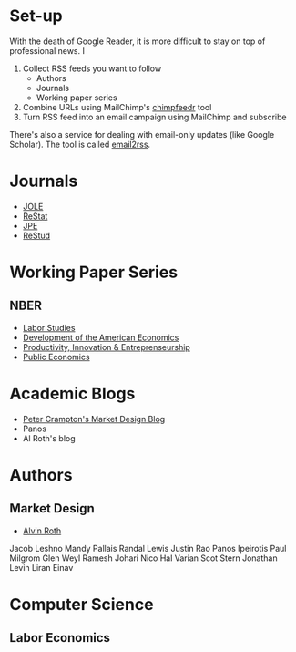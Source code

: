 # Set-up 

With the death of Google Reader, it is more difficult to stay on top of
professional news. I   

1. Collect RSS feeds you want to follow
   - Authors 
   - Journals
   - Working paper series 
1. Combine URLs using MailChimp's [chimpfeedr](http://chimpfeedr.com/) tool 
1. Turn RSS feed into an email campaign using MailChimp and subscribe  

There's also a service for dealing with email-only updates (like
Google Scholar). The tool is called [email2rss](http://emails2rss.appspot.com/help/faq.html). 

# Journals 
- [JOLE](http://www.jstor.org/action/showFeed?ui=0&mi=3fv2aeu7&ai=1mq&jc=jlaboreconomics&type=etoc&feed=rss)
- [ReStat](http://www.mitpressjournals.org/action/showFeed?ui=0&mi=3jbuzz&ai=sx&jc=rest&type=etoc&feed=rss)
- [JPE](http://www.jstor.org/action/showFeed?ui=0&mi=fmw89t3&ai=u2&jc=jpoliecon&type=etoc&feed=rss)
- [ReStud](http://www.restud.com/feed/?post_type=paper)

# Working Paper Series 

## NBER 
- [Labor Studies](http://www.nber.org/rss/newls.xml)
- [Development of the American Economics](http://www.nber.org/rss/newdae.xml)
- [Productivity, Innovation & Entreprenseurship](http://www.nber.org/rss/newpr.xml)
- [Public Economics](http://www.nber.org/rss/newpe.xml)

# Academic Blogs 

- [Peter Crampton's Market Design Blog](http://www.cramton.umd.edu/feed/)
- Panos 
- Al Roth's blog 

# Authors 

## Market Design
- [Alvin Roth](http://www.ssrn.com/rss.cfm?author=153478)
 
Jacob Leshno 
Mandy Pallais 
Randal Lewis
Justin Rao 
Panos Ipeirotis 
Paul Milgrom 
Glen Weyl 
Ramesh Johari 
Nico 
Hal Varian 
Scot Stern 
Jonathan Levin 
Liran Einav 

# Computer Science 

## Labor Economics 
